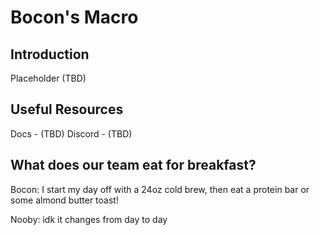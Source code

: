# Bocon's Macro 

## Introduction
Placeholder (TBD)

## Useful Resources
Docs - (TBD)
Discord - (TBD)

## What does our team eat for breakfast?

Bocon: 
I start my day off with a 24oz cold brew, then eat a protein bar or some almond butter toast!

Nooby: 
idk it changes from day to day
